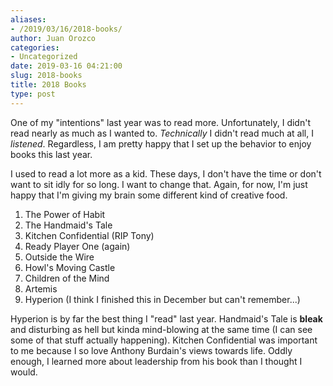 ```yaml
---
aliases:
- /2019/03/16/2018-books/
author: Juan Orozco
categories:
- Uncategorized
date: 2019-03-16 04:21:00
slug: 2018-books
title: 2018 Books
type: post
---
```


One of my "intentions" last year was to read more. Unfortunately, I didn't read nearly as much as I wanted to. _Technically_ I didn't read much at all, I _listened_. Regardless, I am pretty happy that I set up the behavior to enjoy books this last year.

I used to read a lot more as a kid. These days, I don't have the time or don't want to sit idly for so long. I want to change that. Again, for now, I'm just happy that I'm giving my brain some different kind of creative food.

1. The Power of Habit
2. The Handmaid's Tale
3. Kitchen Confidential (RIP Tony)
4. Ready Player One (again)
5. Outside the Wire
6. Howl's Moving Castle
7. Children of the Mind
8. Artemis
9. Hyperion (I think I finished this in December but can't remember...)

Hyperion is by far the best thing I "read" last year. Handmaid's Tale is **bleak** and disturbing as hell but kinda mind-blowing at the same time (I can see some of that stuff actually happening). Kitchen Confidential was important to me because I so love Anthony Burdain's views towards life. Oddly enough, I learned more about leadership from his book than I thought I would.